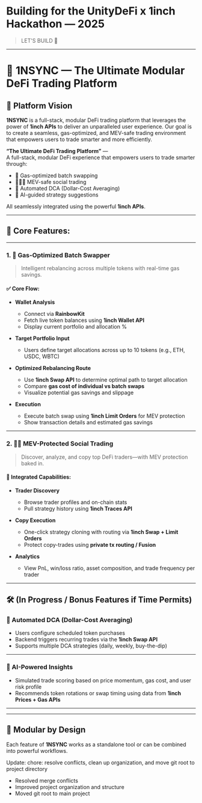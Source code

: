 # Building for the UnityDeFi x 1inch Hackathon — 2025

> LET'S BUILD 🫡

---

# 💎 1NSYNC — The Ultimate Modular DeFi Trading Platform

## 🎯 Platform Vision
**1NSYNC** is a full-stack, modular DeFi trading platform that leverages the power of **1inch APIs** to deliver an unparalleled user experience. Our goal is to create a seamless, gas-optimized, and MEV-safe trading environment that empowers users to trade smarter and more efficiently.


**“The Ultimate DeFi Trading Platform”** —  
A full-stack, modular DeFi experience that empowers users to trade smarter through:
- 🔋 Gas-optimized batch swapping
- 🧑‍🤝‍🧑 MEV-safe social trading
- 📅 Automated DCA (Dollar-Cost Averaging)
- 🤖 AI-guided strategy suggestions

All seamlessly integrated using the powerful **1inch APIs**.

---

## 🧰 Core Features:

----------- 

### 1. 🔁 Gas-Optimized Batch Swapper
> Intelligent rebalancing across multiple tokens with real-time gas savings.

#### ✅ Core Flow:
- **Wallet Analysis**
  - Connect via **RainbowKit**
  - Fetch live token balances using **1inch Wallet API**
  - Display current portfolio and allocation %
  
- **Target Portfolio Input**
  - Users define target allocations across up to 10 tokens (e.g., ETH, USDC, WBTC)
  
- **Optimized Rebalancing Route**
  - Use **1inch Swap API** to determine optimal path to target allocation
  - Compare **gas cost of individual vs batch swaps**
  - Visualize potential gas savings and slippage

- **Execution**
  - Execute batch swap using **1inch Limit Orders** for MEV protection
  - Show transaction details and estimated gas savings  

  
------------


### 2. 🧑‍💼 MEV-Protected Social Trading
> Discover, analyze, and copy top DeFi traders—with MEV protection baked in.

#### 🔗 Integrated Capabilities:
- **Trader Discovery**
  - Browse trader profiles and on-chain stats
  - Pull strategy history using **1inch Traces API**

- **Copy Execution**
  - One-click strategy cloning with routing via **1inch Swap + Limit Orders**
  - Protect copy-trades using **private tx routing / Fusion**

- **Analytics**
  - View PnL, win/loss ratio, asset composition, and trade frequency per trader



---

## 🛠️ (In Progress / Bonus Features if Time Permits)

### 📅 Automated DCA (Dollar-Cost Averaging)
- Users configure scheduled token purchases
- Backend triggers recurring trades via the **1inch Swap API**
- Supports multiple DCA strategies (daily, weekly, buy-the-dip)

---

### 🤖 AI-Powered Insights
- Simulated trade scoring based on price momentum, gas cost, and user risk profile
- Recommends token rotations or swap timing using data from **1inch Prices + Gas APIs**

---

---

## 🧩 Modular by Design

Each feature of **1NSYNC** works as a standalone tool or can be combined into powerful workflows.

Update: chore: resolve conflicts, clean up organization, and move git root to project directory

- Resolved merge conflicts
- Improved project organization and structure
- Moved git root to main project